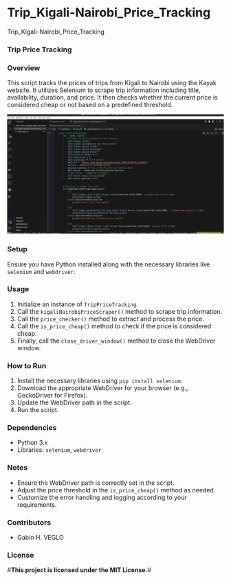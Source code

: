 # Trip_Kigali-Nairobi_Price_Tracking
Trip_Kigali-Nairobi_Price_Tracking

### **Trip Price Tracking**

### **Overview**
This script tracks the prices of trips from Kigali to Nairobi using the Kayak website. It utilizes Selenium to scrape trip information including title, availability, duration, and price. It then checks whether the current price is considered cheap or not based on a predefined threshold.

![](code.png)

### **Setup**
Ensure you have Python installed along with the necessary libraries like `selenium` and `webdriver`.

### **Usage**
1. Initialize an instance of `TripPriceTracking`.
2. Call the `kigaliNairobiPriceScraper()` method to scrape trip information.
3. Call the `price_checker()` method to extract and process the price.
4. Call the `is_price_cheap()` method to check if the price is considered cheap.
5. Finally, call the `close_driver_window()` method to close the WebDriver window.

### **How to Run**
1. Install the necessary libraries using `pip install selenium`.
2. Download the appropriate WebDriver for your browser (e.g., GeckoDriver for Firefox).
3. Update the WebDriver path in the script.
4. Run the script.

### **Dependencies**
- Python 3.x
- Libraries: `selenium`, `webdriver`

### **Notes**
- Ensure the WebDriver path is correctly set in the script.
- Adjust the price threshold in the `is_price_cheap()` method as needed.
- Customize the error handling and logging according to your requirements.

### **Contributors**
- Gabin H. VEGLO

### **License**
#**This project is licensed under the MIT License.**#
